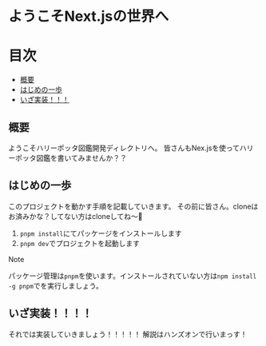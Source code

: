 # ようこそNext.jsの世界へ

# 目次
- [概要](#overview)
- [はじめの一歩](#first)
- [いざ実装！！！](#start)

<h2 id="overview">概要</h2>

ようこそハリーポッタ図鑑開発ディレクトリへ。
皆さんもNex.jsを使ってハリーポッタ図鑑を書いてみませんか？？

<h2 id="first">はじめの一歩</h2>

このプロジェクトを動かす手順を記載していきます。
その前に皆さん。cloneはお済みかな？してない方はcloneしてね〜🥰

1. `pnpm install`にてパッケージをインストールします
1. `pnpm dev`でプロジェクトを起動します

> [!NOTE]
> パッケージ管理は`pnpm`を使います。インストールされていない方は`npm install -g pnpm`でを実行しましょう。

<h2 id="start">いざ実装！！！！</h2>

それでは実装していきましょう！！！！！
解説はハンズオンで行いまっす！